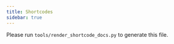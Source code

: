 ```yaml
---
title: Shortcodes
sidebar: true
---
```


Please run `tools/render_shortcode_docs.py` to generate this file.
